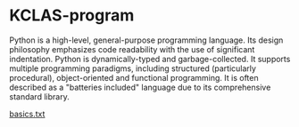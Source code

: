 # KCLAS-program
Python is a high-level, general-purpose programming language. Its design philosophy emphasizes code readability with the use of significant indentation.
Python is dynamically-typed and garbage-collected. It supports multiple programming paradigms, including structured (particularly procedural), object-oriented and functional programming. It is often described as a "batteries included" language due to its comprehensive standard library.

[basics.txt](https://github.com/dharun9/KCLAS-program/files/9761775/basics.txt)
